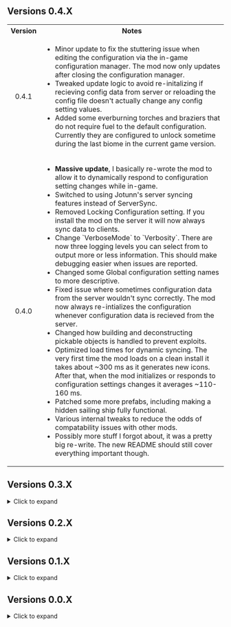 <div class="header">
	<h2>Versions 0.4.X</h2>
</div>
<table>
	<tbody>
		<tr>
			<th align="center">Version</th>
			<th align="center">Notes</th>
		</tr>
		<tr>
			<td align="center">0.4.1</td>
			<td align="left">
				<ul>
					<li>Minor update to fix the stuttering issue when editing the configuration via the in-game configuration manager. The mod now only updates after closing the configuration manager.</li>
					<li>Tweaked update logic to avoid re-initalizing if recieving config data from server or reloading the config file doesn't actually change any config setting values.</li>
					<li>Added some everburning torches and braziers that do not require fuel to the default configuration. Currently they are configured to unlock sometime during the last biome in the current game version.</li>
				</ul>
			</td>
		</tr>
		<tr>
			<td align="center">0.4.0</td>
			<td align="left">
				<ul>
					<li><b>Massive update</b>, I basically re-wrote the mod to allow it to dynamically respond to configuration setting changes while in-game.</li>
					<li>Switched to using Jotunn's server syncing features instead of ServerSync.</li>
					<li>Removed Locking Configuration setting. If you install the mod on the server it will now always sync data to clients.</li>
					<li>Change `VerboseMode` to `Verbosity`. There are now three logging levels you can select from to output more or less information. This should make debugging easier when issues are reported.</li>
					<li>Changed some Global configuration setting names to more descriptive.</li>
					<li>Fixed issue where sometimes configuration data from the server wouldn't sync correctly. The mod now always re-intializes the configuration whenever configuration data is recieved from the server.</li>
					<li>Changed how building and deconstructing pickable objects is handled to prevent exploits.</li>
					<li>Optimized load times for dynamic syncing. The very first time the mod loads on a clean install it takes about ~300 ms as it generates new icons. After that, when the mod initializes or responds to configuration settings changes it averages ~110-160 ms.</li>
					<li>Patched some more prefabs, including making a hidden sailing ship fully functional.</li>
					<li>Various internal tweaks to reduce the odds of compatability issues with other mods.</li>
					<li>Possibly more stuff I forgot about, it was a pretty big re-write. The new README should still cover everything important though.</li>
				</ul>
			</td>
		</tr>
	</tbody>
</table>

<div class="header">
	<h2>Versions 0.3.X</h2>
</div>

<details>
	<summary>Click to expand</summary>
	<table>
		<tbody>
			<tr>
				<th align="center">Version</th>
				<th align="center">Notes</th>
			</tr>
			<tr>
				<td align="center">0.3.7</td>
				<td align="left">
					<ul>
						<li>Fixed compatiability with WackyDB, (my bad, while rewriting the code to add pieces I switched from a prefix to a postfix).</li>
						<li>Switch stone chest to prefer the one with animations.</li>
						<li>Renaming of custom chests to be more descriptive.</li>
					</ul>
				</td>
			</tr>
			<tr>
				<td align="center">0.3.6</td>
				<td align="left">
					<ul>
						<li>Switched back to custom methods to add pieces as removing pieces added by Jotunn on log out led to unintended behaviour.</li>
						<li>Slightly reduced load times.</li>
						<li>Patched placement of treasure chests so they no longer contain random loot (world-generated treasure chests are unaffected).</li>
						<li>Removed treasure chests that were Duplicates of each other.</li>
					</ul>
				</td>
			</tr>
			<tr>
				<td align="center">0.3.5</td>
				<td align="left">
					<ul>
						<li>Switched back to adding pieces via Jotunn.</li>
						<li>More automatic naming improvements.</li>
						<li>Quick fix for null exception error that broke the mod last release (Somehow the option that allowed me to reference the publicized assembles got unchecked).</li>
						<li>
							Changed ModGUID to match mod name. <b>This changes the name of your cfg file. So after it regenerates copy over any changes you've made via a text editor and delete your old one.</b>
						</li>
					</ul>
				</td>
			</tr>
			<tr>
				<td align="center">0.3.4</td>
				<td align="left">
					<ul>
						<li>
							Improved naming for custom pieces in hammer build table.
							<ul>
								<li>Format of custom piece names is now consistent with vanilla name formatting.</li>
								<li>Some spelling inconsistencies from the game's internal ID's have been corrected.</li>
							</ul>
						</li>
						<li>Automatically add hover text if missing for custom pieces (depending on the piece it still may not display).</li>
						<li>Patched and enabled more prefabs by default.</li>
						<li>Disabled a prefab that explodes into a giant boulder when hit with a pickaxe (Thanks Cass!)</li>
						<li>Tweaked build requirements and costs for some prefabs.</li>
						<li>
							Patched placement of several pieces.
							<ul>
								<li>Improved placement of dvergr poles and wood pieces.</li>
								<li>Fixed issue with some black marble pieces moving after placement due to discrepency between colliders and rigid bodies.</li>
							</ul>
						</li>
						<li>Changed how piece Icons are generated to hopefully fix the lighting issue with some icons.</li>
					</ul>
				</td>
			</tr>
			<tr>
				<td align="center">0.3.3</td>
				<td align="left">
					<ul>
						<li>Fix color artifacts in custom piece icons (Thanks again for your help Margmas).</li>
						<li>Fix bug that I accidentally re-introduced where world-generated CreatorShop pieces could be deconstructed.</li>
						<li>Added SearsCatalog as a Thunderstore dependency.</li>
						<li>More internal refactoring and clean-up to get ready for possibly adding some new features.</li>
					</ul>
				</td>
			</tr>
			<tr>
				<td align="center">0.3.2</td>
				<td align="left">
					<ul>
						<li>Update to Jotunn 2.14.4</li>
						<li>Changed priority of patch for adding prefabs to fix partial incomparability with WackyDB.</li>
						<li>Internal refactoring to clean up code and make managing methods easier.</li>
						<li>Enabled some more pieces by default.</li>
						<li>
							Added EffectsList patch from PotteryBarn to fix null exceptions when using custom Armor Stands.
						</li>
					</ul>
				</td>
			</tr>
			<tr>
				<td align="center">0.3.1</td>
				<td align="left">
					<ul>
						<li>Added NullException checks to fix compatibility issues with CreatureLevelAndLootControl.</li>
						<li>
							Changed mod to search for prefabs every time a game session is joined (has minimal impact on load time, < 50 ms on average) to prevent null prefab errors.
						</li>
						<li>Added error handling to catch incorrect build requirement ID's and throw a warning to the log.</li>
						<li>
							Thanks to Cass again for letting me know about the compatibility issue and testing out the fixes.
						</li>
					</ul>
				</td>
			</tr>
			<tr>
				<td align="center">0.3.0</td>
				<td align="left">
					<ul>
						<li>Implemented built-in cfg file watcher to ensure changes made to cfg file are not erased.</li>
						<li>Fixed crashing issue with some prefabs and re-enabled them by default.</li>
						<li>Changed when custom pieces are added to wait until after receiving data from ServerSync (Thanks to Cass for reporting the issue and to Wackymole for helping figure out which method to patch).</li>
						<li>Changed method of adding custom pieces due to Null Exception error caused by adding pieces with Jotunn after ZNet.Start(), will probably switch back after Jotunn updates.</li>
					</ul>
				</td>
			</tr>
		</tbody>
	</table>
</details>

<div class="header">
	<h2>Versions 0.2.X</h2>
</div>

<details>
	<summary>Click to expand</summary>
	<table>
		<tbody>
			<tr>
				<td align="center">0.2.2</td>
				<td align="left">
					<ul>
						<li>Added null check to EnsureNoDuplicateZNetView(), should resolve issues caused when rejoining servers (Thanks to Cass on the Odinplus for reporting the bug).</li>
						<li>Mod now saves the cfg file on logout, should hopefully preserve changes made to it before reading from it when rejoining a server.</li>
					</ul>
				</td>
			</tr>
			<tr>
				<td align="center">0.2.1</td>
				<td align="left">
					<ul>
						<li>Fixed clipping and placement for several prefabs.</li>
						<li>Adjusted snap points on a few prefabs.</li>
						<li>Disabled CargoCrate prefab due to it deleting itself when placed because the inventory is empty.</li>
						<li>Code clean up.</li>
					</ul>
				</td>
			</tr>
			<tr>
				<td align="center">0.2.0</td>
				<td align="left">
					<ul>
						<li>Reduced load time from ~30 seconds to ~0.5 seconds (Thanks to onnan for reporting the issue and to Margmas on the OdinPlus discord for the tip on reducing config file load times).</li>
						<li>Switched to using ZNetScene for patch to trigger removal of custom pieces on logout.</li>
						<li>Internal code refactoring and clean up.</li>
					</ul>
				</td>
			</tr>
		</tbody>
	</table>
</details>

<div class="header">
	<h2>Versions 0.1.X</h2>
</div>

<details>
	<summary>Click to expand</summary>
	<table>
		<tbody>
			<tr>
				<td align="center">0.1.4</td>
				<td align="left">
					<ul>
						<li>Updated for patch 0.217.22</li>
					</ul>
				</td>
			</tr>
			<tr>
				<td align="center">0.1.3</td>
				<td align="left">
					<ul>
						<li>Updated for Jotunn 2.14.2</li>
						<li>Removed three prefabs that caused a crash when re-logging (should fix compatibility issues with the Multiverse mod).</li>
						<li>Improved load times when re-logging.</li>
						<li>Changed method of adding custom build pieces to respect server configuration when changing between servers without restarting the game.</li>
						<li>
							Added configuration option to restrict placement of CreatorShop pieces to Admins.
						</li>
					</ul>
				</td>
			</tr>
			<tr>
				<td align="center">0.1.1/0.1.2</td>
				<td align="left">
					<ul>
						<li>Fixed ILRepacker not merging ServerSync assembly when creating Release version of Thunderstore mod package (Thanks to BLUBBSON on Github for letting me know about the bug).</li>
					</ul>
				</td>
			</tr>
			<tr>
				<td align="center">0.1.0</td>
				<td align="left">
					<b>Major Updates</b>
					<ul>
						<li>Implemented configuration syncing with server.</li>
						<li>Added a setting to allow admins to deconstruct CreatorShop pieces built by other players.</li>
						<li>Add a configuration option for each prefab that enables a generic collision patch to allow users to possibly fix placing prefabs that have not been custom patched yet.</li>
						<li>Improved configuration file to provide configuration descriptions and a list of acceptable values for each configuration option.</li>
						<li>Crafting station names in configuration settings are now descriptive instead of based on the item_id in-game.</li>
					</ul>
					<b>Minor updates</b>
					<ul>
						<li>Tweaked resource requirements for better balance.</li>
						<li>Enabled more build pieces by default after tweaking the resource requirements to prevent them unlocking several biomes before they would normally be encountered by players.</li>
						<li>Fixed Github link in Thunderstore manifest (had copied the wrong template manifest when I remade it).</li>
						<li>Improved README formatting and fixed spelling/grammar in various places.</li>
					</ul>
				</td>
			</tr>
		</tbody>
	</table>
</details>

<div class="header">
	<h2>Versions 0.0.X</h2>
</div>

<details>
	<summary>Click to expand</summary>
	<table>
		<tbody>
			<tr>
				<td align="center">0.0.3</td>
				<td align="left">
					<ul>
						<li>World-generated pieces now drop only their default resource drops while player-built pieces drop only the resources used to build them.</li>
						<li>README updated and cleaned up (that's what I get for writing it at 1am last time).</li>
						<li>
							Configuration file naming scheme changed due to automating the process. <b>You need to regenerate your configuration file and copy over any customizations you made.</b>
						</li>
					</ul>
				</td>
			</tr>
			<tr>
				<td align="center">0.0.2</td>
				<td align="left">
					<ul>
						<li>Updated README and added links to source code.</li>
					</ul>
				</td>
			</tr>
			<tr>
				<td align="center">0.0.1</td>
				<td align="left">
					<ul>
						<li>Initial release.</li>
					</ul>
				</td>
			</tr>
		</tbody>
	</table>
</details>